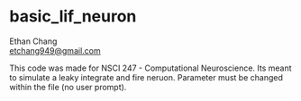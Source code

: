 # basic_lif_neuron

Ethan Chang <br/>
etchang949@gmail.com

This code was made for NSCI 247 - Computational Neuroscience. Its meant to simulate a leaky integrate and fire neruon. Parameter must be changed within the file (no user prompt). 
